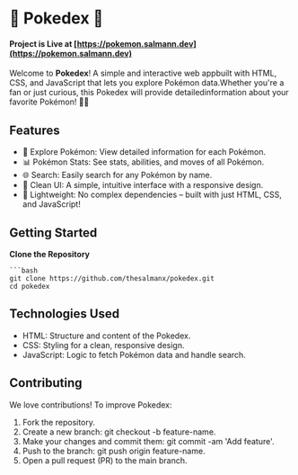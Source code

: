 # 🌟 **Pokedex** 🌟

#### Project is Live at [https://pokemon.salmann.dev](https://pokemon.salmann.dev)

Welcome to **Pokedex**! A simple and interactive web appbuilt with HTML, CSS, and JavaScript that lets you explore Pokémon data.Whether you're a fan or just curious, this Pokedex will provide detailedinformation about your favorite Pokémon! 🐾✨

## **Features**

*   🧭 Explore Pokémon: View detailed information for each Pokémon. 
*   📊 Pokémon Stats: See stats, abilities, and moves of all Pokémon.
*   🌐 Search: Easily search for any Pokémon by name.
*   🎨 Clean UI: A simple, intuitive interface with a responsive design.
*   🌱 Lightweight: No complex dependencies – built with just HTML, CSS, and JavaScript!
    

## **Getting Started**

  **Clone the Repository** 
  
    ```bash
    git clone https://github.com/thesalmanx/pokedex.git 
    cd pokedex

## **Technologies Used**

*   HTML: Structure and content of the Pokedex.
*   CSS: Styling for a clean, responsive design.
*   JavaScript: Logic to fetch Pokémon data and handle search.

## **Contributing**

We love contributions! To improve Pokedex:

1.  Fork the repository.
2.  Create a new branch: git checkout -b feature-name.
3.  Make your changes and commit them: git commit -am 'Add feature'.
4.  Push to the branch: git push origin feature-name.
5.  Open a pull request (PR) to the main branch.
